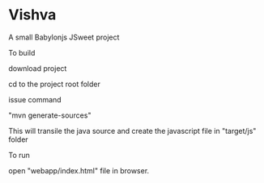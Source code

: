 # Vishva
A small Babylonjs JSweet project 

To build

download project

cd to the project root folder

issue command

"mvn generate-sources"

This will transile the java source and create the javascript file in "target/js" folder

To run

open "webapp/index.html" file in browser. 
